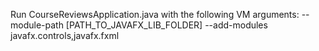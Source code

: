 Run CourseReviewsApplication.java with the following VM arguments:
--module-path [PATH_TO_JAVAFX_LIB_FOLDER] --add-modules javafx.controls,javafx.fxml
